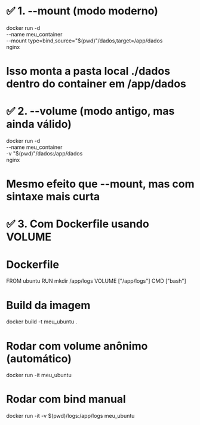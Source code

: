 # ✅ 1. --mount (modo moderno)
docker run -d \
  --name meu_container \
  --mount type=bind,source="$(pwd)"/dados,target=/app/dados \
  nginx

# Isso monta a pasta local ./dados dentro do container em /app/dados

# ✅ 2. --volume (modo antigo, mas ainda válido)
docker run -d \
  --name meu_container \
  -v "$(pwd)"/dados:/app/dados \
  nginx

# Mesmo efeito que --mount, mas com sintaxe mais curta

# ✅ 3. Com Dockerfile usando VOLUME

# Dockerfile
FROM ubuntu
RUN mkdir /app/logs
VOLUME ["/app/logs"]
CMD ["bash"]

# Build da imagem
docker build -t meu_ubuntu .

# Rodar com volume anônimo (automático)
docker run -it meu_ubuntu

# Rodar com bind manual
docker run -it -v $(pwd)/logs:/app/logs meu_ubuntu
